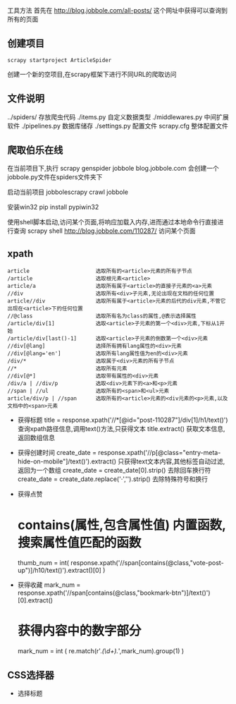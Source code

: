 工具方法
首先在 http://blog.jobbole.com/all-posts/ 这个网址中获得可以查询到所有的页面

## 创建项目 
    scrapy startproject ArticleSpider
创建一个新的空项目,在scrapy框架下进行不同URL的爬取访问

## 文件说明
../spiders/             存放爬虫代码
./items.py              自定义数据类型
./middlewares.py        中间扩展软件
./pipelines.py          数据库储存
./settings.py           配置文件
scrapy.cfg              整体配置文件


## 爬取伯乐在线
在当前项目下,执行
    scrapy genspider jobbole blog.jobbole.com
会创建一个jobbole.py文件在spiders文件夹下

启动当前项目
    jobbolescrapy crawl jobbole

安装win32
    pip install pypiwin32



使用shell脚本启动,访问某个页面,将响应加载入内存,进而通过本地命令行直接进行查询
    scrapy shell http://blog.jobbole.com/110287/                    访问某个页面

## xpath
    article                     选取所有的<article>元素的所有子节点
    /article                    选取根元素<article>
    article/a                   选取所有属于<article>的直接子元素的<a>元素
    //div                       选取所有<div>子元素,无论出现在文档的任何位置
    article//div                选取所有属于<article>元素的后代的div元素,不管它出现在<article>下的任何位置
    //@class                    选取所有名为class的属性,@表示选择属性
    /article/div[1]             选取<article>子元素的第一个<div>元素,下标从1开始
    /article/div[last()-1]      选取<article>子元素的倒数第一个<div>元素
    //div[@lang]                选择所有拥有lang属性的<div>元素
    //div[@lang='en']           选取所有lang属性值为en的<div>元素
    /div/*                      选取属于<div>元素的所有子节点
    //*                         选取所有元素
    //div[@*]                   选取带有属性的<div>元素
    /div/a | //div/p            选取<div>元素下的<a>和<p>元素
    //span | //ul               选取所有的<span>和<ul>元素
    article/div/p | //span      选取所有的<article>元素的<div元素的<p>元素,以及文档中的<span>元素

- 获得标题
    title = response.xpath('//*[@id="post-110287"]/div[1]/h1/text()')      查询xpath路径信息,调用text()方法,只获得文本
    title.extract()     获取文本信息,返回数组信息

- 获得创建时间
    create_date = response.xpath('//p[@class="entry-meta-hide-on-mobile"]/text()').extract()  只获得text文本内容,其他标签自动过滤,返回为一个数组
    create_date = create_date[0].strip()                         去除回车换行符
    create_date = create_date.replace('·','').strip()           去除特殊符号和换行

- 获得点赞
    # contains(属性,包含属性值) 内置函数,搜索属性值匹配的函数
    thumb_num = int( response.xpath('//span[contains(@class,"vote-post-up")]/h10/text()').extract()[0] )

- 获得收藏
    mark_num = response.xpath('//span[contains(@class,"bookmark-btn")]/text()')[0].extract()
    # 获得内容中的数字部分
    mark_num = int ( re.match(r'.*(\d+).*',mark_num).group(1) )

## CSS选择器

- 选择标题

